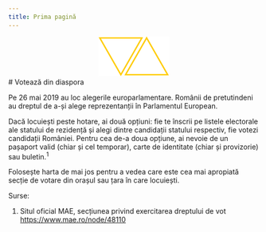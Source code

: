 ```yaml
---
title: Prima pagină
---
```

<div style='text-align:center'>
<img src='logo.png' height=80/>
</div>
# Votează din diaspora

Pe 26 mai 2019 au loc alegerile europarlamentare. Românii de pretutindeni au dreptul de a-și alege reprezentanții în Parlamentul European.

Dacă locuiești peste hotare, ai două opțiuni: fie te înscrii pe listele electorale ale statului de rezidență și alegi dintre candidații statului respectiv, fie votezi candidații României. Pentru cea de-a doua opțiune, ai nevoie de un pașaport valid (chiar și cel temporar), carte de identitate (chiar și provizorie) sau buletin.<sup>1</sup>

Folosește harta de mai jos pentru a vedea care este cea mai apropiată secție de votare din orașul sau țara în care locuiești.

Surse:

1. Situl oficial MAE, secțiunea privind exercitarea dreptului de vot https://www.mae.ro/node/48110
